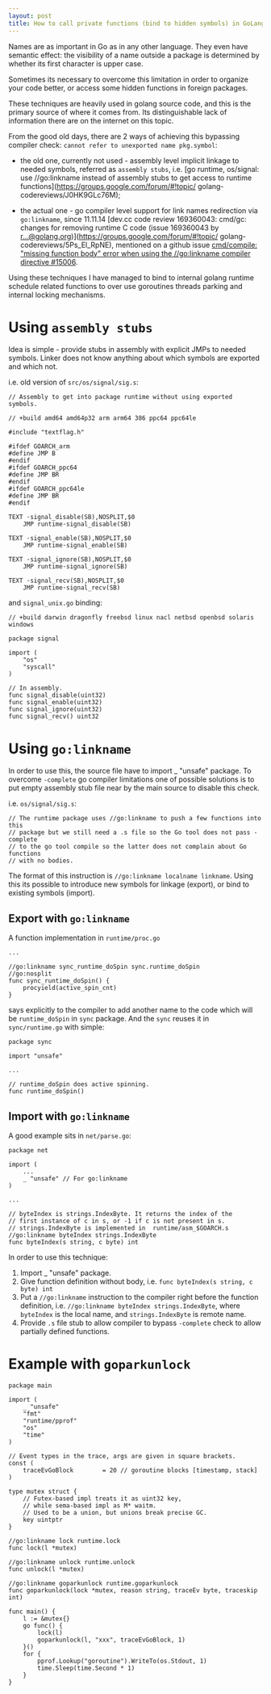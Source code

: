 ```yaml
---
layout: post
title: How to call private functions (bind to hidden symbols) in GoLang
---
```


Names are as important in Go as in any other language.
They even have semantic effect: the visibility of a name outside a
package is determined by whether its first character is upper case.

Sometimes its necessary to overcome this limitation in
order to organize your code better, or access some hidden
functions in foreign packages.

These techniques are heavily used in golang source code,
and this is the primary source of where it comes from. Its
distinguishable lack of information there are on the internet on this topic.

From the good old days, there are 2 ways of achieving this
bypassing compiler check: `cannot refer to unexported name pkg.symbol`:

* the old one, currently not used - assembly level implicit
linkage to needed symbols, referred as `assembly stubs`, i.e.
[go runtime, os/signal: use //go:linkname instead of assembly stubs to
get access to runtime functions](https://groups.google.com/forum/#!topic/
golang-codereviews/J0HK9GLc76M);

* the actual one - go compiler level support for link names
redirection via `go:linkname`, since 11.11.14
[dev.cc code review 169360043: cmd/gc: changes for removing runtime C code
(issue 169360043 by r...@golang.org)](https://groups.google.com/forum/#!topic/
golang-codereviews/5Ps_El_RpNE), mentioned on a github issue
[cmd/compile: "missing function body" error when using the //go:linkname
compiler directive #15006](https://github.com/golang/go/issues/15006).

Using these techniques I have managed to bind to internal golang
runtime schedule related functions to over use goroutines threads
parking and internal locking mechanisms.

Using `assembly stubs`
======================

Idea is simple - provide stubs in assembly with explicit JMPs to
needed symbols. Linker does not know anything about which symbols
are exported and which not.

i.e. old version of `src/os/signal/sig.s`:

```golang
// Assembly to get into package runtime without using exported symbols.

// +build amd64 amd64p32 arm arm64 386 ppc64 ppc64le

#include "textflag.h"

#ifdef GOARCH_arm
#define JMP B
#endif
#ifdef GOARCH_ppc64
#define JMP BR
#endif
#ifdef GOARCH_ppc64le
#define JMP BR
#endif

TEXT ·signal_disable(SB),NOSPLIT,$0
    JMP runtime·signal_disable(SB)

TEXT ·signal_enable(SB),NOSPLIT,$0
    JMP runtime·signal_enable(SB)

TEXT ·signal_ignore(SB),NOSPLIT,$0
    JMP runtime·signal_ignore(SB)

TEXT ·signal_recv(SB),NOSPLIT,$0
    JMP runtime·signal_recv(SB)
```

and `signal_unix.go` binding:

```golang
// +build darwin dragonfly freebsd linux nacl netbsd openbsd solaris windows

package signal

import (
    "os"
    "syscall"
)

// In assembly.
func signal_disable(uint32)
func signal_enable(uint32)
func signal_ignore(uint32)
func signal_recv() uint32
```

Using `go:linkname`
===================

In order to use this, the source file have to import _ "unsafe" package.
To overcome `-complete` go compiler limitations one of possible solutions
is to put empty assembly stub file near by the main source to disable this
check.

i.e. `os/signal/sig.s`:

```
// The runtime package uses //go:linkname to push a few functions into this
// package but we still need a .s file so the Go tool does not pass -complete
// to the go tool compile so the latter does not complain about Go functions
// with no bodies.
```

The format of this instruction is `//go:linkname localname linkname`. Using
this its possible to introduce new symbols for linkage (export), or bind to
existing symbols (import).

Export with `go:linkname`
-------------------------

A function implementation in `runtime/proc.go`

```golang
...

//go:linkname sync_runtime_doSpin sync.runtime_doSpin
//go:nosplit
func sync_runtime_doSpin() {
    procyield(active_spin_cnt)
}
```

says explicitly to the compiler to add another name to the code which will be
`runtime_doSpin` in `sync` package. And the `sync` reuses it in `sync/runtime.go`
with simple:

```golang
package sync

import "unsafe"

...

// runtime_doSpin does active spinning.
func runtime_doSpin()
```

Import with `go:linkname`
-------------------------

A good example sits in `net/parse.go`:

```golang
package net

import (
    ...
    _ "unsafe" // For go:linkname
)

...

// byteIndex is strings.IndexByte. It returns the index of the
// first instance of c in s, or -1 if c is not present in s.
// strings.IndexByte is implemented in  runtime/asm_$GOARCH.s
//go:linkname byteIndex strings.IndexByte
func byteIndex(s string, c byte) int

```

In order to use this technique:

1. Import _ "unsafe" package.
2. Give function definition without body, i.e.
   `func byteIndex(s string, c byte) int`
3. Put a `//go:linkname` instruction to the compiler right
   before the function definition, i.e.
   `//go:linkname byteIndex strings.IndexByte`, where
   `byteIndex` is the local name, and `strings.IndexByte` is
   remote name.
4. Provide `.s` file stub to allow compiler to bypass
   `-complete` check to allow partially defined functions.

Example with `goparkunlock`
===========================

```golang
package main

import (
    _ "unsafe"
    "fmt"
    "runtime/pprof"
    "os"
    "time"
)

// Event types in the trace, args are given in square brackets.
const (
    traceEvGoBlock        = 20 // goroutine blocks [timestamp, stack]
)

type mutex struct {
    // Futex-based impl treats it as uint32 key,
    // while sema-based impl as M* waitm.
    // Used to be a union, but unions break precise GC.
    key uintptr
}

//go:linkname lock runtime.lock
func lock(l *mutex)

//go:linkname unlock runtime.unlock
func unlock(l *mutex)

//go:linkname goparkunlock runtime.goparkunlock
func goparkunlock(lock *mutex, reason string, traceEv byte, traceskip int)

func main() {
    l := &mutex{}
    go func() {
        lock(l)
        goparkunlock(l, "xxx", traceEvGoBlock, 1)
    }()
    for {
        pprof.Lookup("goroutine").WriteTo(os.Stdout, 1)
        time.Sleep(time.Second * 1)
    }
}
```



